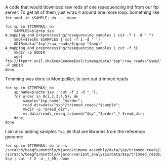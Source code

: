 

A code that would download raw reds of one resequencing ind from our ftp server. To get all of them, just wrap it around one more loop. Something like `for smpl in $SAMPLE; do ... done`.

```{bash}
for sp in $TIMEMAS; do
    SAMPLES=$(grep $sp A_mapping_and_preprocessing/resequencing_samples | cut -f 1 -d " ")
    smpl=$(echo $SAMPLES | cut -f 1 -d ' ')
    ODIR=data/"$sp"/raw_reads/$(grep "$smpl" A_mapping_and_preprocessing/resequencing_samples | cut -f 3)
    mkdir -p $ODIR
    wget ftp://ftpmrr.unil.ch/AsexGenomeEvol/timema/data/"$sp"/raw_reads/"$smpl"/* -P $ODIR
done
```

Trimming was done in Montpellier, to sort out trimmed reads

```{bash}
for sp in $TIMEMAS; do
    sp_name=$(echo $sp | cut -f 2 -d "_");
    for order in 0{1,2,3,4,5}; do
        sample="$sp_name"_"$order";
        read_dir=data/"$sp"/trimmed_reads/"$sample";
        mkdir -p "$read_dir";
        mv data/reads_reseq_trimmed/"$sp"_"$order"_* $read_dir;
    done;
done

```

I am also adding samples `Tsp_00` that are libraries from the reference genome:

```
for sp in $TIMEMAS; do ln -s /scratch/beegfs/monthly/kjaron/timema_assembly/data/$sp/trimmed_reads/is_550 /scratch/beegfs/monthly/kjaron/variant_analysis/data/$sp/trimmed_reads/$(echo $sp | cut -f 2 -d _)_00; done
```